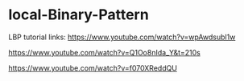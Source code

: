 # local-Binary-Pattern
LBP tutorial links:
https://www.youtube.com/watch?v=wpAwdsubl1w

https://www.youtube.com/watch?v=Q1Oo8nIda_Y&t=210s

https://www.youtube.com/watch?v=f070XReddQU
